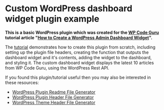 # Custom WordPress dashboard widget plugin example
**This is a basic WordPress plugin which was created for the [WP Code Guru](https://wpcode.guru) tutorial article "[How to Create a WordPress Admin Dashboard Widget](https://wpcode.guru/how-to-create-a-wordpress-admin-dashboard-widget/)".**

The [tutorial](https://wpcode.guru/how-to-create-a-wordpress-admin-dashboard-widget/) demonstrates how to create this plugin from scratch, including setting up the plugin file headers, creating the function that outputs the dashboard widget and it's contents, adding the widget to the dashboard, and styling it. The custom dashboard widget displays the latest 10 articles from WP Code Guru, using the WordPress Rest API.

If you found this plugin/tutorial useful then you may also be interested in these resources:

* [WordPress Plugin Readme File Generator](https://wpcode.guru/wordpress-plugin-readme-file-generator/)
* [WordPress Plugin Header File Generator](https://wpcode.guru/wordpress-plugin-header-file-generator/)
* [WordPress Theme Header File Generator](https://wpcode.guru/wordpress-theme-header-file-generator/)
